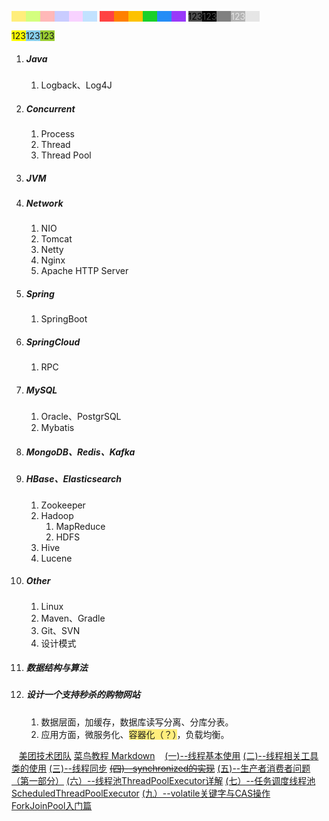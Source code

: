 <span style=background:#ffee7c;color:FFEE7C>123</span><span style=background:#d4fe7f;color:D4FE7F>123</span><span style=background:#ffb8b8;color:FFB8B8>123</span><span style=background:#c9ccff;color:C9CCFF>123</span><span style=background:#f8d2ff;color:F8D2FF>123</span><span style=background:#c2e2ff;color:C2E2FF>123</span>
<span style=background:#ff4343;color:FF4343>123</span><span style=background:#ff8000;color:FF8000>123</span><span style=background:#fdc200;color:FDC200>123</span><span style=background:#19d02a;color:19D02A>123</span><span style=background:#258df6;color:258DF6>123</span><span style=background:#993af9;color:993AF9>123</span>
<span style=background:#4d4d4d;color:000000>123</span><span style=background:#000000;color:4D4D4D>123</span><span style=background:#808080;color:808080>123</span><span style=background:#b3b3b3;color:E6E6E6>123</span><span style=background:#e6e6e6;color:E6E6E6>123</span>

<span style=background:yellow>123</span><span style=background:skyblue>123</span><span style=background:yellowgreen>123</span>



1. ##### Java
   1. Logback、Log4J
2. ##### Concurrent
   1. Process
   2. Thread
   3. Thread Pool
3. ##### JVM
4. ##### Network
   1. NIO
   2. Tomcat
   3. Netty
   4. Nginx
   5. Apache HTTP Server
5. ##### Spring
   1. SpringBoot
6. ##### SpringCloud
   1. RPC
7. ##### MySQL
   1. Oracle、PostgrSQL
   2. Mybatis
8. ##### MongoDB、Redis、Kafka
9. ##### HBase、Elasticsearch
   1. Zookeeper
   2. Hadoop
      1. MapReduce
      2. HDFS
   3. Hive
   4. Lucene
10. ##### Other
    1. Linux
    2. Maven、Gradle
    3. Git、SVN
    4. 设计模式
11. ##### 数据结构与算法
12. ##### 设计一个支持秒杀的购物网站
    1. 数据层面，加缓存，数据库读写分离、分库分表。
    2. 应用方面，微服务化、<span style=background:#ffee7c>容器化（？）</span>，负载均衡。

&nbsp; 
[美团技术团队](https://tech.meituan.com/404.html)
[菜鸟教程 Markdown](https://www.runoob.com/markdown/md-tutorial.html)
&nbsp; 
[(一)--线程基本使用](https://blog.hufeifei.cn/2017/06/14/Java/Java多线程复习与巩固（一）--线程基本使用/)
[(二)--线程相关工具类的使用](https://blog.hufeifei.cn/2017/06/14/Java/Java多线程复习与巩固（二）--线程相关工具类的使用/)
[(三)--线程同步](https://blog.hufeifei.cn/2017/06/14/Java/Java多线程复习与巩固（三）--线程同步/)
~~[(四)--synchronized的实现](https://blog.hufeifei.cn/2017/06/15/Java/Java多线程复习与巩固（四）--synchronized的JVM实现/)~~
[(五)--生产者消费者问题（第一部分）](https://blog.hufeifei.cn/2017/06/26/Java/Java多线程复习与巩固（五）--生产者消费者问题（第一部分）/)
[(六）--线程池ThreadPoolExecutor详解](https://blog.hufeifei.cn/2017/08/14/Java/Java多线程复习与巩固（六）--线程池ThreadPoolExecutor详解/)
[(七）--任务调度线程池ScheduledThreadPoolExecutor](https://blog.hufeifei.cn/2018/02/22/Java/Java多线程复习与巩固（七）--任务调度线程池ScheduledThreadPoolExecutor/)
[(九）--volatile关键字与CAS操作](https://blog.hufeifei.cn/2017/06/27/Java/Java多线程复习与巩固（九）--volatile关键字与CAS操作/)
[ForkJoinPool入门篇](https://blog.hufeifei.cn/2018/09/15/Java/ForkJoinPool/)
